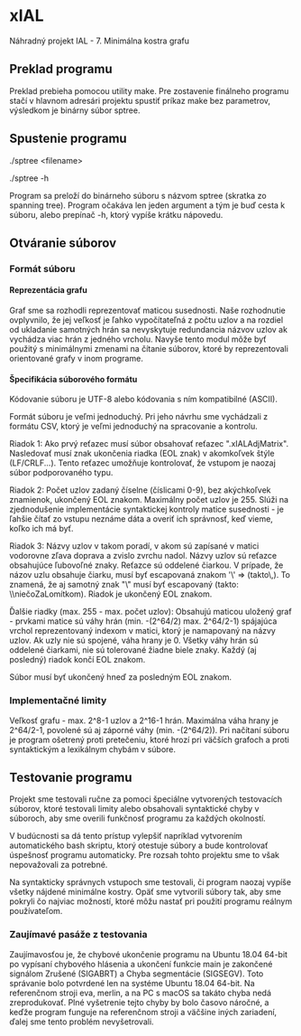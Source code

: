 # xIAL
Náhradný projekt IAL - 7. Minimálna kostra grafu

## Preklad programu
Preklad prebieha pomocou utility make. Pre zostavenie finálneho programu stačí v hlavnom adresári projektu spustiť príkaz make bez parametrov, výsledkom je binárny súbor sptree.

## Spustenie programu
./sptree \<filename>

./sptree -h

Program sa preloží do binárneho súboru s názvom sptree (skratka zo spanning tree). Program očakáva len jeden argument a tým je buď cesta k súboru, alebo prepínač -h, ktorý vypíše krátku nápovedu.
## Otváranie súborov
### Formát súboru
#### Reprezentácia grafu
Graf sme sa rozhodli reprezentovať maticou susednosti. Naše rozhodnutie ovplyvnilo, že jej veľkosť je ľahko vypočítateľná z počtu uzlov a na rozdiel od ukladanie samotných hrán sa nevyskytuje redundancia názvov uzlov ak vychádza viac hrán z jedného vrcholu. Navyše tento modul môže byť použitý s minimálnymi zmenami na čítanie súborov, ktoré by reprezentovali orientované grafy v inom programe.

#### Špecifikácia súborového formátu
Kódovanie súboru je UTF-8 alebo kódovania s ním kompatibilné (ASCII).

Formát súboru je veľmi jednoduchý. Pri jeho návrhu sme vychádzali z formátu CSV, ktorý je veľmi jednoduchý na spracovanie a kontrolu.

Riadok 1: Ako prvý reťazec musí súbor obsahovať reťazec ".xIALAdjMatrix". Nasledovať musí znak ukončenia riadka (EOL znak) v akomkoľvek štýle (LF/CRLF...). Tento reťazec umožňuje kontrolovať, že vstupom je naozaj súbor podporovaného typu.

Riadok 2: Počet uzlov zadaný číselne (číslicami 0-9), bez akýchkoľvek znamienok, ukončený EOL znakom. Maximálny počet uzlov je 255. Slúži na zjednodušenie implementácie syntaktickej kontroly matice susednosti - je ľahšie čítať zo vstupu neznáme dáta a overiť ich správnosť, keď vieme, koľko ich má byť.

Riadok 3: Názvy uzlov v takom poradí, v akom sú zapísané v matici vodorovne zľava doprava a zvislo zvrchu nadol. Názvy uzlov sú reťazce obsahujúce ľubovoľné znaky. Reťazce sú oddelené čiarkou. V prípade, že názov uzlu obsahuje čiarku, musí byť escapovaná znakom '\\' => (takto\\,). To znamená, že aj samotný znak "\\" musí byť escapovaný (takto: \\\\niečoZaLomítkom). Riadok je ukončený EOL znakom.

Ďalšie riadky (max. 255 - max. počet uzlov): Obsahujú maticou uložený graf - prvkami matice sú váhy hrán (min. -(2^64/2) max. 2^64/2-1) spájajúca vrchol reprezentovaný indexom v matici, ktorý je namapovaný na názvy uzlov. Ak uzly nie sú spojené, váha hrany je 0. Všetky váhy hrán sú oddelené čiarkami, nie sú tolerované žiadne biele znaky. Každý (aj posledný) riadok končí EOL znakom.

Súbor musí byť ukončený hneď za posledným EOL znakom.

### Implementačné limity
Veľkosť grafu - max. 2^8-1 uzlov a 2^16-1 hrán. Maximálna váha hrany je 2^64/2-1, povolené sú aj záporné váhy (min. -(2^64/2)).
Pri načítaní súboru je program ošetrený proti pretečeniu, ktoré hrozí pri väčších grafoch a proti syntaktickým a lexikálnym chybám v súbore.

## Testovanie programu
Projekt sme testovali ručne za pomoci špeciálne vytvorených testovacích súborov, ktoré testovali limity alebo obsahovali syntaktické chyby v súboroch, aby sme overili funkčnosť programu za každých okolností.

V budúcnosti sa dá tento prístup vylepšiť napríklad vytvorením automatického bash skriptu, ktorý otestuje súbory a bude kontrolovať úspešnosť programu automaticky. Pre rozsah tohto projektu sme to však nepovažovali za potrebné.

Na syntakticky správnych vstupoch sme testovali, či program naozaj vypíše všetky nájdené minimálne kostry. Opäť sme vytvorili súbory tak, aby sme pokryli čo najviac možností, ktoré môžu nastať pri použití programu reálnym používateľom.

### Zaujímavé pasáže z testovania
Zaujímavosťou je, že chybové ukončenie programu na Ubuntu 18.04 64-bit po vypísaní chybového hlásenia a ukončení funkcie main je zakončené signálom Zrušené (SIGABRT) a Chyba segmentácie (SIGSEGV). Toto správanie bolo potvrdené len na systéme Ubuntu 18.04 64-bit. Na referenčnom stroji eva, merlin, a na PC s macOS sa takáto chyba nedá zreprodukovať. Plné vyšetrenie tejto chyby by bolo časovo náročné, a keďže program funguje na referenčnom stroji a väčšine iných zariadení, ďalej sme tento problém nevyšetrovali.